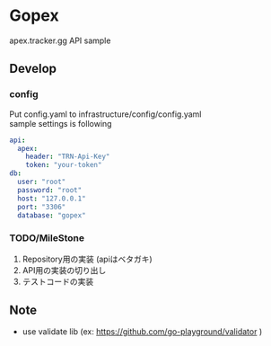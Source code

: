 # Gopex

apex.tracker.gg API sample

## Develop

### config

Put config.yaml to infrastructure/config/config.yaml  
sample settings is following

```yaml
api:
  apex:
    header: "TRN-Api-Key"
    token: "your-token"
db:
  user: "root"
  password: "root"
  host: "127.0.0.1"
  port: "3306"
  database: "gopex"
```

### TODO/MileStone

1. Repository用の実装 (apiはベタガキ)
1. API用の実装の切り出し
1. テストコードの実装

## Note

- use validate lib (ex: https://github.com/go-playground/validator )
